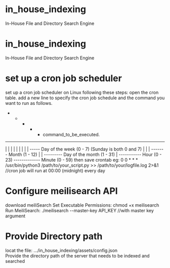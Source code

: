 # in_house_indexing
In-House File and Directory Search Engine

# in_house_indexing
In-House File and Directory Search Engine

# set up a cron job scheduler
set up a cron job scheduler on Linux following these steps:
open the cron table. 
add a new line to specify the cron job schedule and the command you want to run as follows.
* * * * * command_to_be_executed.
- - - - -
| | | | |
| | | | ----- Day of the week (0 - 7) (Sunday is both 0 and 7)
| | | ------- Month (1 - 12)
| | --------- Day of the month (1 - 31)
| ----------- Hour (0 - 23)
------------- Minute (0 - 59)
then save crontab
eg: 0 0 * * * /usr/bin/python3 /path/to/your_script.py >> /path/to/your/logfile.log 2>&1     //cron job will run at 00:00 (midnight) every day

# Configure meilisearch API      
download meiliSearch
Set Executable Permissions: chmod +x meilisearch
Run MeiliSearch: ./meilisearch --master-key API_KEY   //with master key argument

# Provide Directory path       
locat the file: .../in_house_indexing/assets/config.json    
Provide the directory path of the server that needs to be indexed and searched
       

